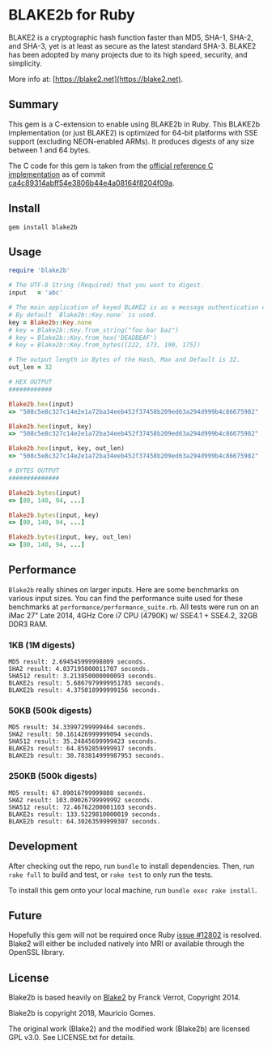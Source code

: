 # BLAKE2b for Ruby

BLAKE2 is a cryptographic hash function faster than MD5, SHA-1, SHA-2, and SHA-3, yet is at least as secure as the latest standard SHA-3. BLAKE2 has been adopted by many projects due to its high speed, security, and simplicity.

More info at: [https://blake2.net](https://blake2.net).

## Summary

This gem is a C-extension to enable using BLAKE2b in Ruby. This BLAKE2b implementation (or just BLAKE2) is optimized for 64-bit platforms with SSE support (excluding NEON-enabled ARMs). It produces digests of any size between 1 and 64 bytes.

The C code for this gem is taken from the [official reference C implementation](https://github.com/BLAKE2/BLAKE2) as of commit [ca4c89314abff54e3806b44e4a08164f8204f09a](https://github.com/BLAKE2/BLAKE2/tree/ca4c89314abff54e3806b44e4a08164f8204f09a).

## Install

```
gem install blake2b
```

## Usage

``` ruby
require 'blake2b'

# The UTF-8 String (Required) that you want to digest.
input   = 'abc'

# The main application of keyed BLAKE2 is as a message authentication code (MAC)
# By default `Blake2b::Key.none` is used.
key = Blake2b::Key.none
# key = Blake2b::Key.from_string("foo bar baz")
# key = Blake2b::Key.from_hex('DEADBEAF')
# key = Blake2b::Key.from_bytes([222, 173, 190, 175])

# The output length in Bytes of the Hash, Max and Default is 32.
out_len = 32

# HEX OUTPUT
############

Blake2b.hex(input)
=> "508c5e8c327c14e2e1a72ba34eeb452f37458b209ed63a294d999b4c86675982"

Blake2b.hex(input, key)
=> "508c5e8c327c14e2e1a72ba34eeb452f37458b209ed63a294d999b4c86675982"

Blake2b.hex(input, key, out_len)
=> "508c5e8c327c14e2e1a72ba34eeb452f37458b209ed63a294d999b4c86675982"

# BYTES OUTPUT
##############

Blake2b.bytes(input)
=> [80, 140, 94, ...]

Blake2b.bytes(input, key)
=> [80, 140, 94, ...]

Blake2b.bytes(input, key, out_len)
=> [80, 140, 94, ...]

```

## Performance

`Blake2b` really shines on larger inputs. Here are some benchmarks on various input sizes. You can find the performance suite used for these benchmarks at `performance/performance_suite.rb`. All tests were run on an iMac 27" Late 2014, 4GHz Core i7 CPU (4790K) w/ SSE4.1 + SSE4.2, 32GB DDR3 RAM.

### 1KB (1M digests)

```
MD5 result: 2.694545999998809 seconds.
SHA2 result: 4.037195000011707 seconds.
SHA512 result: 3.213850000000093 seconds.
BLAKE2s result: 5.6867979999951785 seconds.
BLAKE2b result: 4.375018999999156 seconds.
```

### 50KB (500k digests)

```
MD5 result: 34.33997299999464 seconds.
SHA2 result: 50.161426999999094 seconds.
SHA512 result: 35.24845699999423 seconds.
BLAKE2s result: 64.8592859999917 seconds.
BLAKE2b result: 30.783814999987953 seconds.
```

### 250KB (500k digests)

```
MD5 result: 67.89016799999808 seconds.
SHA2 result: 103.09026799999992 seconds.
SHA512 result: 72.46762200001103 seconds.
BLAKE2s result: 133.5229810000019 seconds.
BLAKE2b result: 64.30263599999307 seconds.
```

## Development

After checking out the repo, run `bundle` to install dependencies. Then,
run `rake full` to build and test, or `rake test` to only run the tests.

To install this gem onto your local machine, run `bundle exec rake install`.

## Future

Hopefully this gem will not be required once Ruby [issue #12802](https://bugs.ruby-lang.org/issues/12802) is resolved. Blake2 will either be included natively into MRI or available through the OpenSSL library.

## License

Blake2b is based heavily on [Blake2](https://github.com/franckverrot/blake2) by Franck Verrot, Copyright 2014.

Blake2b is copyright 2018, Mauricio Gomes.

The original work (Blake2) and the modified work (Blake2b) are licensed GPL v3.0. See LICENSE.txt for details.
